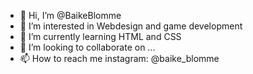 - 👋 Hi, I’m @BaikeBlomme
- 👀 I’m interested in Webdesign and game development
- 🌱 I’m currently learning HTML and CSS
- 💞️ I’m looking to collaborate on ...
- 📫 How to reach me instagram: @baike_blomme

<!---
BaikeBlomme/BaikeBlomme is a ✨ special ✨ repository because its `README.md` (this file) appears on your GitHub profile.
You can click the Preview link to take a look at your changes.
--->
